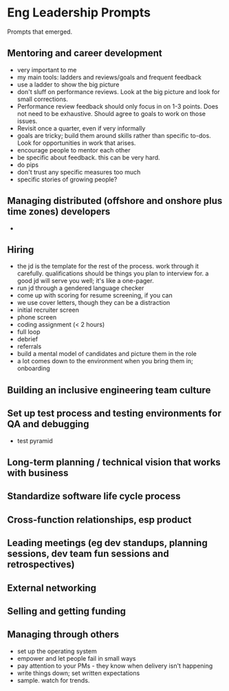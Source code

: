 # Eng Leadership Prompts

Prompts that emerged.

## Mentoring and career development
- very important to me  
- my main tools: ladders and reviews/goals and frequent feedback
- use a ladder to show the big picture
- don't sluff on performance reviews. Look at the big picture and look for small corrections.
- Performance review feedback should only focus in on 1-3 points. Does not need to be exhaustive. Should agree to goals to work on those issues.
- Revisit once a quarter, even if very informally
- goals are tricky; build them around skills rather than specific to-dos. Look for opportunities in work that arises.
- encourage people to mentor each other
- be specific about feedback. this can be very hard.
- do pips
- don't trust any specific measures too much
- specific stories of growing people?

## Managing distributed (offshore and onshore plus time zones) developers
- 

## Hiring
- the jd is the template for the rest of the process. work through it carefully. qualifications should be things you plan to interview for. a good jd will serve you well; it's like a one-pager.
- run jd through a gendered language checker
- come up with scoring for resume screening, if you can
- we use cover letters, though they can be a distraction
- initial recruiter screen
- phone screen
- coding assignment (< 2 hours)
- full loop
- debrief
- referrals
- build a mental model of candidates and picture them in the role
- a lot comes down to the environment when you bring them in; onboarding

## Building an inclusive engineering team culture 

## Set up test process and testing environments for QA and debugging
- test pyramid

## Long-term planning / technical vision that works with business

## Standardize software life cycle process

## Cross-function relationships, esp product

## Leading meetings (eg dev standups, planning sessions, dev team fun sessions and retrospectives)

## External networking

## Selling and getting funding

## Managing through others
- set up the operating system
- empower and let people fail in small ways
- pay attention to your PMs - they know when delivery isn't happening
- write things down; set written expectations
- sample. watch for trends.



